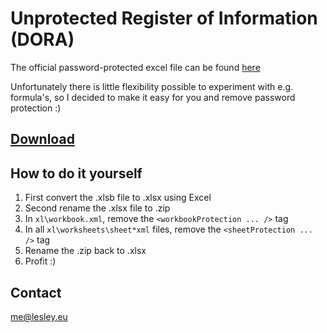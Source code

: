# Unprotected Register of Information (DORA)
The official password-protected excel file can be found [here](https://www.eba.europa.eu/activities/direct-supervision-and-oversight/digital-operational-resilience-act/preparation-dora-application)

Unfortunately there is little flexibility possible to experiment with e.g. formula's, so I decided to make it easy for you and remove password protection :)

## [Download](https://github.com/lesleyxyz/dora-register-of-information/raw/main/unprotected_XLS%20Master%20Template%20DORA%20RoI%20dryrun.xlsx)

## How to do it yourself

1) First convert the .xlsb file to .xlsx using Excel
2) Second rename the .xlsx file to .zip
4) In `xl\workbook.xml`, remove the `<workbookProtection ... />` tag
5) In all `xl\worksheets\sheet*xml` files, remove the `<sheetProtection ... />` tag
6) Rename the .zip back to .xlsx
7) Profit :)

## Contact
me@lesley.eu
